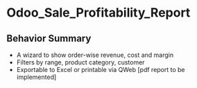 # Odoo_Sale_Profitability_Report

## Behavior Summary
 * A wizard to show order-wise revenue, cost and margin
 * Filters by range, product category, customer
 * Exportable to Excel or printable via QWeb [pdf report to be implemented]